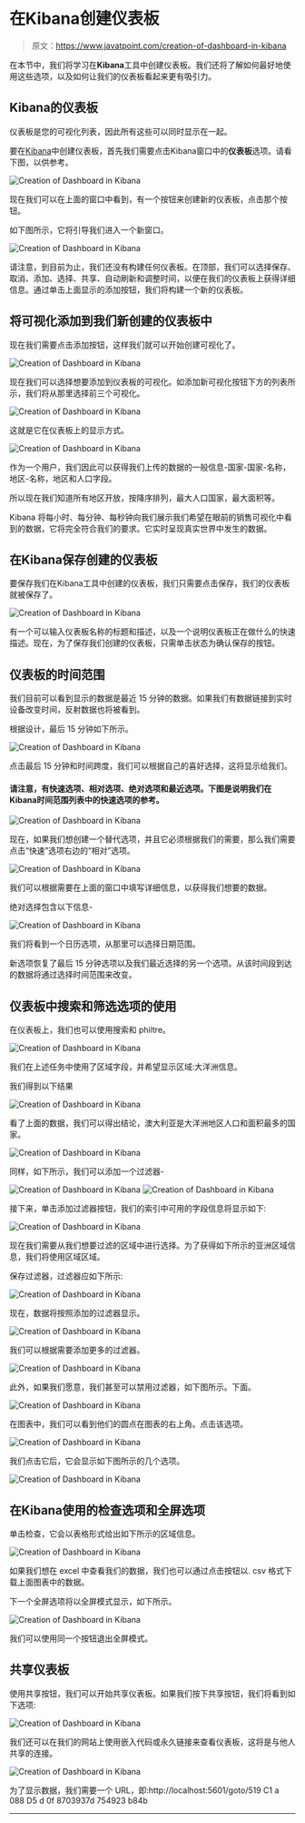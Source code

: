 # 在Kibana创建仪表板

> 原文：<https://www.javatpoint.com/creation-of-dashboard-in-kibana>

在本节中，我们将学习在**Kibana**工具中创建仪表板。我们还将了解如何最好地使用这些选项，以及如何让我们的仪表板看起来更有吸引力。

## Kibana的仪表板

仪表板是您的可视化列表，因此所有这些可以同时显示在一起。

要在[Kibana](https://www.javatpoint.com/kibana)中创建仪表板，首先我们需要点击Kibana窗口中的**仪表板**选项。请看下图，以供参考。

![Creation of Dashboard in Kibana](img/1a16bbcbeb0a0b45ce97b0a161a40a7b.png)

现在我们可以在上面的窗口中看到，有一个按钮来创建新的仪表板，点击那个按钮。

如下图所示，它将引导我们进入一个新窗口。

![Creation of Dashboard in Kibana](img/a12c692878183d3ed96eed76a13920fe.png)

请注意，到目前为止，我们还没有构建任何仪表板。在顶部，我们可以选择保存、取消、添加、选择、共享、自动刷新和调整时间，以便在我们的仪表板上获得详细信息。通过单击上面显示的添加按钮，我们将构建一个新的仪表板。

## 将可视化添加到我们新创建的仪表板中

现在我们需要点击添加按钮，这样我们就可以开始创建可视化了。

![Creation of Dashboard in Kibana](img/1065e48fbd2e87af1c80b2a8ba48eb07.png)

现在我们可以选择想要添加到仪表板的可视化。如添加新可视化按钮下方的列表所示，我们将从那里选择前三个可视化。

![Creation of Dashboard in Kibana](img/9b0fad3b5ae58d4cbe1daf99bcb3a331.png)

这就是它在仪表板上的显示方式。

![Creation of Dashboard in Kibana](img/d12fd3eeba57a1d45e269d0cfc22f001.png)

作为一个用户，我们因此可以获得我们上传的数据的一般信息-国家-国家-名称，地区-名称，地区和人口字段。

所以现在我们知道所有地区开放，按降序排列，最大人口国家，最大面积等。

Kibana 将每小时、每分钟、每秒钟向我们展示我们希望在眼前的销售可视化中看到的数据，它将完全符合我们的要求。它实时呈现真实世界中发生的数据。

## 在Kibana保存创建的仪表板

要保存我们在Kibana工具中创建的仪表板，我们只需要点击保存，我们的仪表板就被保存了。

![Creation of Dashboard in Kibana](img/3512300592a259ad1ed49784293f8197.png)

有一个可以输入仪表板名称的标题和描述，以及一个说明仪表板正在做什么的快速描述。现在，为了保存我们创建的仪表板，只需单击状态为确认保存的按钮。

## 仪表板的时间范围

我们目前可以看到显示的数据是最近 15 分钟的数据。如果我们有数据链接到实时设备改变时间，反射数据也将被看到。

根据设计，最后 15 分钟如下所示。

![Creation of Dashboard in Kibana](img/b2a2a5cdda470629a34535e943314d1a.png)

点击最后 15 分钟和时间跨度，我们可以根据自己的喜好选择，这将显示给我们。

#### 请注意，有快速选项、相对选项、绝对选项和最近选项。下图是说明我们在Kibana时间范围列表中的快速选项的参考。

![Creation of Dashboard in Kibana](img/a3d31cb9eaa1c037a7bb0361f5650833.png)

现在，如果我们想创建一个替代选项，并且它必须根据我们的需要，那么我们需要点击“快速”选项右边的“相对”选项。

![Creation of Dashboard in Kibana](img/cc7b813d80398063e01f184e7edf1619.png)

我们可以根据需要在上面的窗口中填写详细信息，以获得我们想要的数据。

绝对选择包含以下信息-

![Creation of Dashboard in Kibana](img/9d51cac14683789a3dde50a363778cba.png)

我们将看到一个日历选项，从那里可以选择日期范围。

新选项恢复了最后 15 分钟选项以及我们最近选择的另一个选项。从该时间段到达的数据将通过选择时间范围来改变。

## 仪表板中搜索和筛选选项的使用

在仪表板上，我们也可以使用搜索和 philtre。

![Creation of Dashboard in Kibana](img/40107884f43c8a9ab30aa6346dd08a5e.png)

我们在上述任务中使用了区域字段，并希望显示区域:大洋洲信息。

我们得到以下结果

![Creation of Dashboard in Kibana](img/cc156874d6c71f999569c3697711d466.png)

看了上面的数据，我们可以得出结论，澳大利亚是大洋洲地区人口和面积最多的国家。

![Creation of Dashboard in Kibana](img/6e04e7b98316e51a17d8a6edd91114d4.png)

同样，如下所示，我们可以添加一个过滤器-

![Creation of Dashboard in Kibana](img/c2b132ee1d89ada36cb50009995d2760.png)
![Creation of Dashboard in Kibana](img/daa17d8f4176a66b65bbff4de02ccb51.png)

接下来，单击添加过滤器按钮，我们的索引中可用的字段信息将显示如下:

![Creation of Dashboard in Kibana](img/3e9e5c2502f0c4014817b09e89900919.png)

现在我们需要从我们想要过滤的区域中进行选择。为了获得如下所示的亚洲区域信息，我们将使用区域区域。

保存过滤器，过滤器应如下所示:

![Creation of Dashboard in Kibana](img/ed9c8dfb8bcca010ec938856cb552874.png)

现在，数据将按照添加的过滤器显示。

![Creation of Dashboard in Kibana](img/d5b26097fc23ea7f548cbb5d5e743bed.png)

我们可以根据需要添加更多的过滤器。

![Creation of Dashboard in Kibana](img/6b5e461a9b888f04eb9f2fa5caad0be8.png)

此外，如果我们愿意，我们甚至可以禁用过滤器，如下图所示。下面。

![Creation of Dashboard in Kibana](img/f5fe578f70bc39b4e08f8a87b0c97a96.png)

在图表中，我们可以看到他们的圆点在图表的右上角。点击该选项。

![Creation of Dashboard in Kibana](img/7a0e7eaa3199cccc78960eb6514a1c41.png)

我们点击它后，它会显示如下图所示的几个选项。

![Creation of Dashboard in Kibana](img/611a2d41f59a3e6bdfdc7cf34865bee8.png)

## 在Kibana使用的检查选项和全屏选项

单击检查，它会以表格形式给出如下所示的区域信息。

![Creation of Dashboard in Kibana](img/40a48f985126f8e9b6d1e5ecccd7b5c1.png)

如果我们想在 excel 中查看我们的数据，我们也可以通过点击按钮以. csv 格式下载上面图表中的数据。

下一个全屏选项将以全屏模式显示，如下所示。

![Creation of Dashboard in Kibana](img/e3683dad46e6788f1d4dc0856283d4d4.png)

我们可以使用同一个按钮退出全屏模式。

## 共享仪表板

使用共享按钮，我们可以开始共享仪表板。如果我们按下共享按钮，我们将看到如下选项:

![Creation of Dashboard in Kibana](img/575fd76da04779d6091a8db52e46b0dc.png)

我们还可以在我们的网站上使用嵌入代码或永久链接来查看仪表板，这将是与他人共享的连接。

![Creation of Dashboard in Kibana](img/7961b2060b0dfaab6141592996ffd60c.png)

为了显示数据，我们需要一个 URL，即:http://localhost:5601/goto/519 C1 a 088 D5 d 0f 8703937d 754923 b84b

* * *